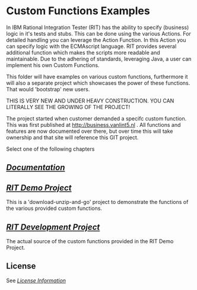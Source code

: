 # Custom Functions Examples #

In IBM Rational Integration Tester (RIT) has the ability to specify (business) logic in it's tests and stubs. This can be done using the various Actions. For detailed handling you can leverage the Action Function. In this Action you can specify logic with the ECMAscript language. RIT provides several additional function which makes the scripts more readable and maintainable.
Due to the adhering of standards, leveraging Java, a user can implement his own Custom Functions.

This folder will have examples on various custom functions, furthermore it will also a separate project which showcases the power of these functions. That would 'bootstrap' new users.

THIS IS VERY NEW AND UNDER HEAVY CONSTRUCTION. YOU CAN LITERALLY SEE THE GROWING OF THE PROJECT!

The project started when customer demanded a specifc custom function. This was first published at
http://business.vanlint5.nl . All functions and features are now documented over there, but over time
this will take ownership and that site will reference this GIT project.

Select one of the following chapters

## [*Documentation*](doc/index.md) 

## [*RIT Demo Project*](RITDemoProject/README.md) 

This is a 'download-unzip-and-go' project to demonstrate the functions of the various provided custom functions.

## [*RIT Development Project*](RITDevelopmentProject/README.md)

The actual source of the custom functions provided in the RIT Demo Project.

## License ##
See [*License Information*](../README.md#license) 
